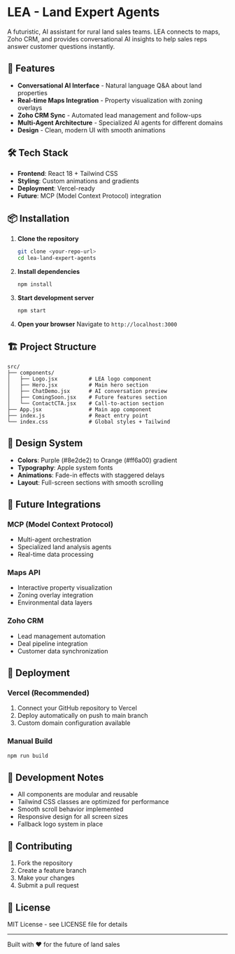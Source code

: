 # LEA - Land Expert Agents

A futuristic, AI assistant for rural land sales teams. LEA connects to maps, Zoho CRM, and provides conversational AI insights to help sales reps answer customer questions instantly.

## 🚀 Features

- **Conversational AI Interface** - Natural language Q&A about land properties
- **Real-time Maps Integration** - Property visualization with zoning overlays
- **Zoho CRM Sync** - Automated lead management and follow-ups
- **Multi-Agent Architecture** - Specialized AI agents for different domains
- **Design** - Clean, modern UI with smooth animations

## 🛠️ Tech Stack

- **Frontend**: React 18 + Tailwind CSS
- **Styling**: Custom animations and gradients
- **Deployment**: Vercel-ready
- **Future**: MCP (Model Context Protocol) integration

## 📦 Installation

1. **Clone the repository**
   ```bash
   git clone <your-repo-url>
   cd lea-land-expert-agents
   ```

2. **Install dependencies**
   ```bash
   npm install
   ```

3. **Start development server**
   ```bash
   npm start
   ```

4. **Open your browser**
   Navigate to `http://localhost:3000`

## 🏗️ Project Structure

```
src/
├── components/
│   ├── Logo.jsx          # LEA logo component
│   ├── Hero.jsx          # Main hero section
│   ├── ChatDemo.jsx      # AI conversation preview
│   ├── ComingSoon.jsx    # Future features section
│   └── ContactCTA.jsx    # Call-to-action section
├── App.jsx               # Main app component
├── index.js              # React entry point
└── index.css             # Global styles + Tailwind
```

## 🎨 Design System

- **Colors**: Purple (#8e2de2) to Orange (#ff6a00) gradient
- **Typography**: Apple system fonts
- **Animations**: Fade-in effects with staggered delays
- **Layout**: Full-screen sections with smooth scrolling

## 🔮 Future Integrations

### MCP (Model Context Protocol)
- Multi-agent orchestration
- Specialized land analysis agents
- Real-time data processing

### Maps API
- Interactive property visualization
- Zoning overlay integration
- Environmental data layers

### Zoho CRM
- Lead management automation
- Deal pipeline integration
- Customer data synchronization

## 🚀 Deployment

### Vercel (Recommended)
1. Connect your GitHub repository to Vercel
2. Deploy automatically on push to main branch
3. Custom domain configuration available

### Manual Build
```bash
npm run build
```

## 📝 Development Notes

- All components are modular and reusable
- Tailwind CSS classes are optimized for performance
- Smooth scroll behavior implemented
- Responsive design for all screen sizes
- Fallback logo system in place

## 🤝 Contributing

1. Fork the repository
2. Create a feature branch
3. Make your changes
4. Submit a pull request

## 📄 License

MIT License - see LICENSE file for details

---

Built with ❤️ for the future of land sales
